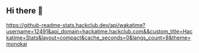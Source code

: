 ## Hi there 👋

https://github-readme-stats.hackclub.dev/api/wakatime?username=12491&api_domain=hackatime.hackclub.com&&custom_title=Hackatime+Stats&layout=compact&cache_seconds=0&langs_count=8&theme=monokai
